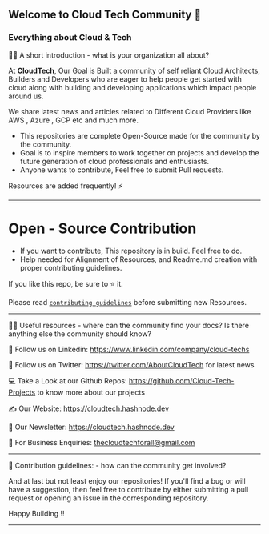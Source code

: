 ## Welcome to Cloud Tech Community 👋

### Everything about Cloud & Tech

🙋‍♀️ A short introduction - what is your organization all about?

At **CloudTech**, Our Goal is Built a community of self reliant Cloud Architects, Builders and Developers who are eager to help people get started with cloud along with building and developing applications which impact people around us.

We share latest news and articles related to Different Cloud Providers like AWS , Azure , GCP etc and much more.

* This repositories are complete Open-Source made for the community by the community.
* Goal is to inspire members to work together on projects and develop the future generation of cloud professionals and enthusiasts.
* Anyone wants to contribute, Feel free to submit Pull requests.

Resources are added frequently! ⚡

--- 

# Open - Source Contribution

* If you want to contribute, This repository is in build. Feel free to do.
* Help needed for Alignment of Resources, and Readme.md creation with proper contributing guidelines.

If you like this repo, be sure to ⭐ it.

Please read [`contributing guidelines`](https://github.com/Cloud-Tech-Projects/contributors-guide/blob/main/CONTRIBUTING.md) before submitting new Resources.

--- 

👩‍💻 Useful resources - where can the community find your docs? Is there anything else the community should know?

👋 Follow us on Linkedin: https://www.linkedin.com/company/cloud-techs

👋 Follow us on Twitter: https://twitter.com/AboutCloudTech for latest news 

💻 Take a Look at our Github Repos: https://github.com/Cloud-Tech-Projects to know more about our projects 

✍️ Our Website: https://cloudtech.hashnode.dev

📧 Our Newsletter: https://cloudtech.hashnode.dev

🧙 For Business Enquiries: thecloudtechforall@gmail.com 

--- 

🌈 Contribution guidelines: - how can the community get involved?

And at last but not least enjoy our repositories! If you'll find a bug or will have a suggestion, then feel free to contribute by either submitting a pull request or opening an issue in the corresponding repository.

Happy Building !!

--- 

